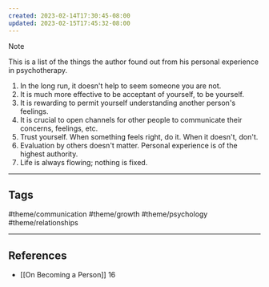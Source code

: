```yaml
---
created: 2023-02-14T17:30:45-08:00
updated: 2023-02-15T17:45:32-08:00
---
```


> [!NOTE]
> This is a list of the things the author found out from his personal experience in psychotherapy.
> 1. In the long run, it doesn't help to seem someone you are not.
> 2. It is much more effective to be acceptant of yourself, to be yourself.
> 3. It is rewarding to permit yourself understanding another person's feelings.
> 4. It is crucial to open channels for other people to communicate their concerns, feelings, etc.
> 5. Trust yourself. When something feels right, do it. When it doesn't, don't.
> 6. Evaluation by others doesn't matter. Personal experience is of the highest authority.
> 7. Life is always flowing; nothing is fixed.

---
## Tags
#theme/communication #theme/growth #theme/psychology #theme/relationships 

---
## References
- [[On Becoming a Person]] 16